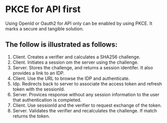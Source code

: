 # PKCE for API first
Using OpenId or Oauth2 for API only can be enabled by using PKCE. It marks a secure and tangible solution.

## The follow is illustrated as follows:

1. Client. Creates a verifier and calculates a SHA256 challenge.
2. Client. Initiates a session om the server using the challenge.
3. Server. Stores the challenge, and returns a session identifer. It also provides a link to an IDP.
4. Client. Use the URL to browse the IDP and authenticate.
5. Idp. Redirects back to server to associate the access token and refresh token with the sessionId.
6. Server. Provices response without any session information to the user that authentication is completed.
7. Client. Use sessionId and the verifier to request exchange of the token.
8. Server. Validates the verifier and recalculates the challenge. If match returns the token.

